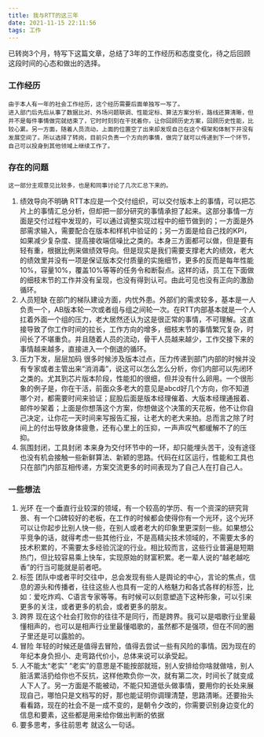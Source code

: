 ```yaml
---
title: 我与RTT的这三年
date: 2021-11-15 22:11:56
tags: 工作
---
```


已转岗3个月，特写下这篇文章，总结了3年的工作经历和态度变化，待之后回顾这段时间的心态和做出的选择。

### 工作经历

    由于本人有一年的社会工作经历，这个经历需要后面单独写一写了。
    进入部门后先后从事了数据比对、外场问题联调、性能定标、算法方案分析，路线还算清晰，但并不是每件事情做完就结束了，它时时刻刻在干扰着你，让你回顾历史方案，回顾历史性能，比较心累。另一方面，随着人员流动，上面的位置空了出来却发现自己在这个框架和体制下并没有发展空间了。所以选择了转岗，目前只负责一个方向的事情，做完了就可以传递到下一个环节，自己可以投身到其他领域上继续工作了。

### 存在的问题

    这一部分主观意见比较多，也是和同事讨论了几次汇总下来的。

1. 绩效导向不明确
    RTT本应是一个交付组织，可以交付版本上的事情，可以把芯片上的事情汇总分析，但却把一部分研究的事情承担了起来。这部分事情一方面是交付过程中发现的，可以通过调整实现过程中的细节做到的；一方面是外部需求输入，需要配合在版本和样机中验证的；另一方面是给自己找的KPI，如果减少复杂度、提高接收端信噪比之类的。本身三方面都可以做，但是要有轻有重，根据比例来做绩效导向。但是现实是我们需要支撑老大的绩效，老大的绩效里并没有一项是保证版本交付质量的实施细节，更多的反而是每年性能10%，容量10%，覆盖10%等等的任务令和断裂点。这样的话，员工在下面做的细枝末节的工作并没有呈现，也没有得到认可。由此可见也没有正向的激励循环。
2. 人员短缺
    在部门的梯队建设方面，内忧外患。外部们的需求较多，基本是一人负责一个，AB版本轮一次或者组与组之间轮一次。在RTT内部基本就是一个人扛着外面一个组的压力，老大居然还认为这是很正常的事情，不可理解。这直接导致了你工作时间的拉长，工作方向的增多，细枝末节的事情繁冗复杂，时间长了不堪重负。并且随着人员的流动，骨干人员越来越少，工作交接下来的事情越来越多，直接进入一个倒退的循环。
3. 压力下发，层层加码
    很多时候涉及版本过点，压力传递到部门内部的时候并没有专家或者主管出来“消消毒”，说这可以怎么怎么分析，你们内部可以先闭环之类的。尤其到芯片版本阶段，性能扣的很细，但并没有什么卵用。一个很形象的例子是，你在干活，前面众多老大的意见是abcd好几个方向，你不知道哪个对，都需要时间来验证；屁股后面是版本经理催着、大版本经理通报着、邮件吵架着；上面是你想落这个方案，你想做这个决策的天花板，他不让你自己决定，让你花一天时间来写报告汇报，让老大的老大来拍。总而言之除了时间上的付出导致身体疲惫，还有心里上的压抑，一声声叹气都缓解不了的压抑。
4. 氛围封闭，工具封闭
    本来身为交付环节中的一环，却只能埋头苦干，没有途径也没有机会接触一些新鲜算法、新颖的思路。代码在红区运行，性能和工具也只在部门内部互相传递，方案交流更多的时间表现为了自己人在打自己人。

### 一些想法

1. 光环
    在一个垂直行业较深的领域，有一个较高的学历、有一个资深的研究背景、有一个口碑较好的老板，在工作的时候都会使得你有一个光环，这个光环可以让你起步比别人快一些，在别人或者老大的印象里更深刻一些。如果想公平竞争的话，就得考虑一些其他行业，不是高精尖技术领域的，不需要太多的技术积累的，不需要太多经验沉淀的行业。相比较而言，这些行业普遍是短期热门，但比较容易乘上快车，实现原始的财富积累。老一辈人说的“越老越吃香”的行当可能就是前者吧。
2. 标签
    团队中或者平时交往中，总会发现有些人是舆论的中心，言论的焦点，信息的源头和传播者，往往这些人也具有一定的人格魅力和各式各样的标签，比如：爱吃炸鸡、C语言专家等等。有时候可以刻意塑造下这种形象，可以引来更多的关注，或者更多的机会，或者更多的朋友。
3. 跨界
    现在这个社会打败你的往往不是同行，而是跨界。我可以是唱歌行业里最懂相声的，也可以是相声行业里最懂唱歌的，虽然都不是强项，但在不同的圈子里还是可以露脸的。
4. 冒险
    年轻的时候还是值得去冒险，值得去尝试一些有风险的事情。因为现在的年纪本身负担小、走弯路代价小，总体来说可以承受起。
5. 人不能太“老实”
    “老实”的意思是不能按部就班，别人安排给你啥就做啥，别人脏活累活扔给你也不反抗，这样他欺负你一次，就有第二次，时间长了就变成人下人了。另一方面是不能被动，不能只知道低头做事情，要用你的长处来展现自己，哪怕只是文档写的好，那也能证明你调理清楚，思路清晰。还要抬头看看路，现在的社会不是一成不变的，是朝令夕改的，你需要识别身边变化的信息和要素，这些都是用来给你做出判断的依据
6. 要多思考，多往前思考
    就这么一句话。
